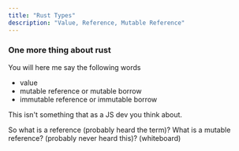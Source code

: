 ```yaml
---
title: "Rust Types"
description: "Value, Reference, Mutable Reference"
---
```


### One more thing about rust
You will here me say the following words

* value
* mutable reference or mutable borrow
* immutable reference or immutable borrow

This isn't something that as a JS dev you think about.

So what is a reference (probably heard the term)?
What is a mutable reference? (probably never heard this)?
(whiteboard)

<br />
<br />
<br />
<br />
<br />
<br />
<br />
<br />
<br />
<br />
<br />
<br />
<br />
<br />
<br />
<br />



